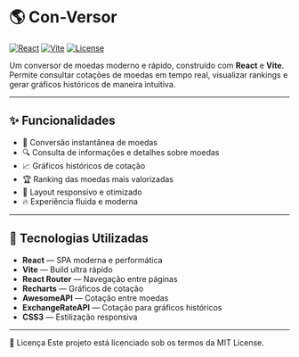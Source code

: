 # 🌎 Con-Versor

[![React](https://img.shields.io/badge/React-18.2.0-61DAFB?logo=react)](https://react.dev/)
[![Vite](https://img.shields.io/badge/Vite-6.2.0-646CFF?logo=vite)](https://vitejs.dev/)
[![License](https://img.shields.io/badge/license-MIT-green.svg)](LICENSE)

Um conversor de moedas moderno e rápido, construído com **React** e **Vite**.  
Permite consultar cotações de moedas em tempo real, visualizar rankings e gerar gráficos históricos de maneira intuitiva.

---

## ✨ Funcionalidades

- 🔄 Conversão instantânea de moedas
- 🔍 Consulta de informações e detalhes sobre moedas
- 📈 Gráficos históricos de cotação
- 🏆 Ranking das moedas mais valorizadas
- 📱 Layout responsivo e otimizado
- 🔥 Experiência fluida e moderna

---

## 🚀 Tecnologias Utilizadas

- **React** — SPA moderna e performática
- **Vite** — Build ultra rápido
- **React Router** — Navegação entre páginas
- **Recharts** — Gráficos de cotação
- **AwesomeAPI** — Cotação entre moedas
- **ExchangeRateAPI** — Cotação para gráficos históricos
- **CSS3** — Estilização responsiva

---


📜 Licença
Este projeto está licenciado sob os termos da MIT License.